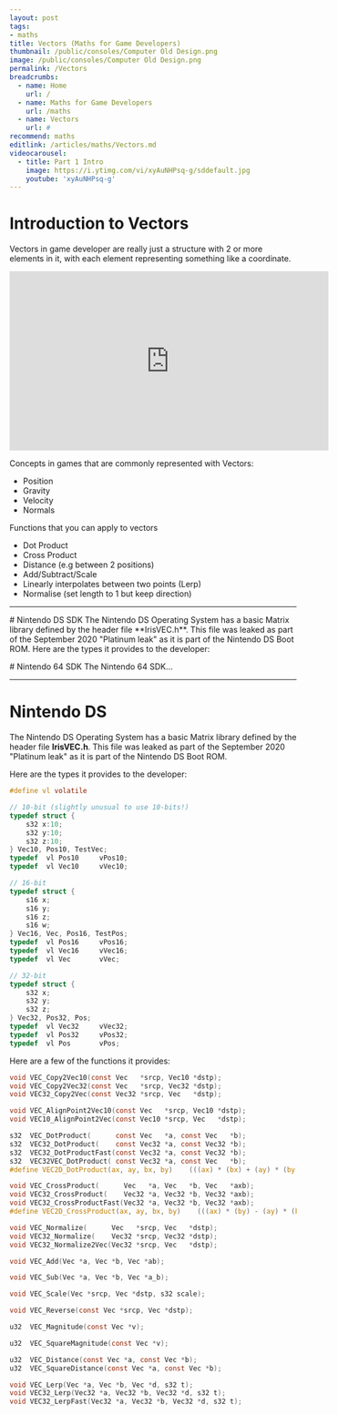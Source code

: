 ```yaml
---
layout: post
tags: 
- maths
title: Vectors (Maths for Game Developers)
thumbnail: /public/consoles/Computer Old Design.png
image: /public/consoles/Computer Old Design.png
permalink: /Vectors
breadcrumbs:
  - name: Home
    url: /
  - name: Maths for Game Developers
    url: /maths
  - name: Vectors
    url: #
recommend: maths
editlink: /articles/maths/Vectors.md
videocarousel:
  - title: Part 1 Intro
    image: https://i.ytimg.com/vi/xyAuNHPsq-g/sddefault.jpg
    youtube: 'xyAuNHPsq-g'
---
```


# Introduction to Vectors
Vectors in game developer are really just a structure with 2 or more elements in it, with each element representing something like a coordinate.

<iframe width="560" height="315" src="https://www.youtube.com/embed/ZoMmiQes_lE" frameborder="0" allow="accelerometer; autoplay; clipboard-write; encrypted-media; gyroscope; picture-in-picture" allowfullscreen></iframe>

Concepts in games that are commonly represented with Vectors:
* Position
* Gravity
* Velocity
* Normals

Functions that you can apply to vectors
* Dot Product
* Cross Product
* Distance (e.g between 2 positions)
* Add/Subtract/Scale
* Linearly interpolates between two points (Lerp)
* Normalise (set length to 1 but keep direction)

---
<div class="rr-tabs" title="group1">
  <div class="rr-tab" title="Nintendo DS" default>
    # Nintendo DS SDK
    The Nintendo DS Operating System has a basic Matrix library defined by the header file **IrisVEC.h**. This file was leaked as part of the September 2020 "Platinum leak" as it is part of the Nintendo DS Boot ROM.
  Here are the types it provides to the developer:
  </div>
  
  <div class="rr-tab" title="Nintendo 64">
    <p markdown="1">
    # Nintendo 64 SDK
   The Nintendo 64 SDK...
    </p>
  </div>
</div>



---
# Nintendo DS
The Nintendo DS Operating System has a basic Matrix library defined by the header file **IrisVEC.h**. This file was leaked as part of the September 2020 "Platinum leak" as it is part of the Nintendo DS Boot ROM.

Here are the types it provides to the developer:
```c
#define vl volatile

// 10-bit (slightly unusual to use 10-bits!)
typedef struct {
    s32 x:10;
    s32 y:10;
    s32 z:10;
} Vec10, Pos10, TestVec;
typedef  vl Pos10     vPos10;
typedef  vl Vec10     vVec10;

// 16-bit 
typedef struct {
    s16 x;
    s16 y;
    s16 z;
    s16 w;   
} Vec16, Vec, Pos16, TestPos;
typedef  vl Pos16     vPos16;
typedef  vl Vec16     vVec16;
typedef  vl Vec       vVec;

// 32-bit
typedef struct {
    s32 x;
    s32 y;
    s32 z;
} Vec32, Pos32, Pos;
typedef  vl Vec32     vVec32;
typedef  vl Pos32     vPos32;
typedef  vl Pos       vPos;
```

Here are a few of the functions it provides:
```c
void VEC_Copy2Vec10(const Vec   *srcp, Vec10 *dstp);
void VEC_Copy2Vec32(const Vec   *srcp, Vec32 *dstp);
void VEC32_Copy2Vec(const Vec32 *srcp, Vec   *dstp);

void VEC_AlignPoint2Vec10(const Vec   *srcp, Vec10 *dstp);
void VEC10_AlignPoint2Vec(const Vec10 *srcp, Vec   *dstp);

s32  VEC_DotProduct(      const Vec   *a, const Vec   *b);
s32  VEC32_DotProduct(    const Vec32 *a, const Vec32 *b);
s32  VEC32_DotProductFast(const Vec32 *a, const Vec32 *b);
s32  VEC32VEC_DotProduct( const Vec32 *a, const Vec   *b);
#define VEC2D_DotProduct(ax, ay, bx, by)    (((ax) * (bx) + (ay) * (by)) >>V_SFT)

void VEC_CrossProduct(      Vec   *a, Vec   *b, Vec   *axb);
void VEC32_CrossProduct(    Vec32 *a, Vec32 *b, Vec32 *axb);
void VEC32_CrossProductFast(Vec32 *a, Vec32 *b, Vec32 *axb);
#define VEC2D_CrossProduct(ax, ay, bx, by)    (((ax) * (by) - (ay) * (bx)) >>V_SFT)

void VEC_Normalize(      Vec   *srcp, Vec   *dstp);
void VEC32_Normalize(    Vec32 *srcp, Vec32 *dstp);
void VEC32_Normalize2Vec(Vec32 *srcp, Vec   *dstp);

void VEC_Add(Vec *a, Vec *b, Vec *ab);

void VEC_Sub(Vec *a, Vec *b, Vec *a_b);

void VEC_Scale(Vec *srcp, Vec *dstp, s32 scale);

void VEC_Reverse(const Vec *srcp, Vec *dstp);

u32  VEC_Magnitude(const Vec *v);

u32  VEC_SquareMagnitude(const Vec *v);

u32  VEC_Distance(const Vec *a, const Vec *b);
u32  VEC_SquareDistance(const Vec *a, const Vec *b);

void VEC_Lerp(Vec *a, Vec *b, Vec *d, s32 t);
void VEC32_Lerp(Vec32 *a, Vec32 *b, Vec32 *d, s32 t);
void VEC32_LerpFast(Vec32 *a, Vec32 *b, Vec32 *d, s32 t);
```
